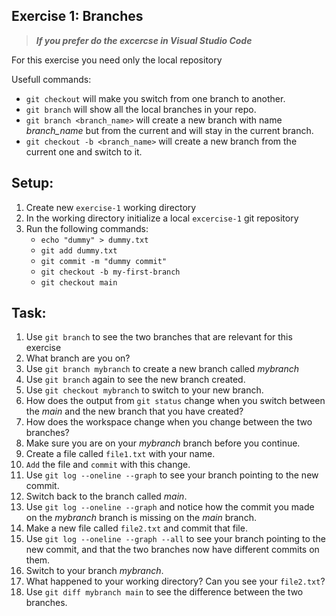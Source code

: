 ## Exercise 1: Branches

> ***If you prefer do the excercse in Visual Studio Code***

For this exercise you need only the local repository

Usefull commands:
-  `git checkout` will make you switch from one branch to another.
- `git branch` will show all the local branches in your repo.
- `git branch <branch_name>` will create a new branch with name _branch_name_ but from the current and will stay in the current branch.
- `git checkout -b <branch_name>` will create a new branch from the current one and switch to it.






## Setup:

1. Create new `exercise-1` working directory
2. In the working directory initialize a local `excercise-1` git repository
3. Run the following commands:
    - `echo "dummy" > dummy.txt`
    - `git add dummy.txt`
    - `git commit -m "dummy commit"`
    - `git checkout -b my-first-branch`
    - `git checkout main`


## Task:

1.  Use `git branch` to see the two branches that are relevant for this exercise
2. What branch are you on?
3. Use `git branch mybranch` to create a new branch called _mybranch_
4. Use `git branch` again to see the new branch created.
5. Use `git checkout mybranch` to switch to your new branch.
6. How does the output from `git status` change when you switch between the _main_ and the new branch that you have created?
7. How does the workspace change when you change between the two branches?
8. Make sure you are on your _mybranch_ branch before you continue.
9. Create a file called `file1.txt` with your name.
10. `Add` the file and `commit` with this change.
11. Use `git log --oneline --graph` to see your branch pointing to the new commit.
12. Switch back to the branch called _main_.
13. Use `git log --oneline --graph` and notice how the commit you made on the _mybranch_ branch is missing on the _main_ branch.
14. Make a new file called `file2.txt` and commit that file.
15. Use `git log --oneline --graph --all` to see your branch pointing to the new commit, and that the two branches now have different commits on them.
16. Switch to your branch _mybranch_.
17. What happened to your working directory? Can you see your `file2.txt`?
18. Use `git diff mybranch main` to see the difference between the two branches.
